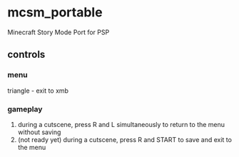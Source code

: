 # mcsm_portable
Minecraft Story Mode Port for PSP

## controls

### menu
triangle - exit to xmb

### gameplay
1. during a cutscene, press R and L simultaneously to return to the menu without saving
2. (not ready yet) during a cutscene, press R and START to save and exit to the menu 
